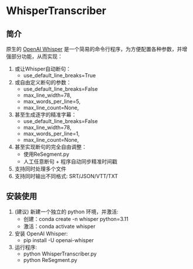 # WhisperTranscriber

## 简介

原生的 [OpenAI Whisper](https://github.com/openai/whisper) 是一个简易的命令行程序，为方便配置各种参数，并增强部分功能，从而实现：

1. 或让Whisper自动断句：
   * use_default_line_breaks=True
2. 或自由定义断句的参数：
   * use_default_line_breaks=False
   * max_line_width=78,
   * max_words_per_line=5,
   * max_line_count=None,
3. 甚至生成逐字的精准字幕：
   * use_default_line_breaks=False
   * max_line_width=78,
   * max_words_per_line=1,
   * max_line_count=None,
4. 甚至实现断句的完全自由调整：
   * 使用ReSegment.py
   * 人工任意断句 + 程序自动同步精准时间戳
5. 支持同时处理多个文件
6. 支持同时输出不同格式: SRT/JSON/VTT/TXT

## 安装使用

1. (建议) 新建一个独立的 python 环境，并激活:
    * 创建：conda create -n whisper python=3.11
    * 激活：conda activate whisper
2. 安装 OpenAI Whisper:
    * pip install -U openai-whisper
3. 运行程序:
    * python WhisperTranscriber.py
    * python ReSegment.py

